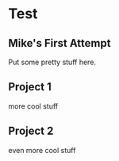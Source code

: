 # Test
## Mike's First Attempt
Put some pretty stuff here.

## Project 1
more cool stuff

## Project 2
even more cool stuff
